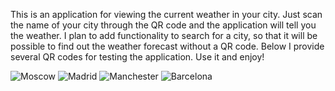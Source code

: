 This is an application for viewing the current weather in your city. Just scan the name of your city through the QR code and the application will tell you the weather. 
I plan to add functionality to search for a city, so that it will be possible to find out the weather forecast without a QR code.
Below I provide several QR codes for testing the application.
Use it and enjoy!

![Moscow](https://github.com/AndMkh7/WeatherAppQR/assets/78079189/4b81eecb-b9f1-4f4b-be63-0db4ffc8ee21)
![Madrid](https://github.com/AndMkh7/WeatherAppQR/assets/78079189/d284af48-9f10-4253-9a85-454964619422)
![Manchester](https://github.com/AndMkh7/WeatherAppQR/assets/78079189/90f4d949-9bb0-4648-8d5a-86b1b045fc08)
![Barcelona](https://github.com/AndMkh7/WeatherAppQR/assets/78079189/5de0177f-2fcb-4a4b-b807-f7dff69ed486)
